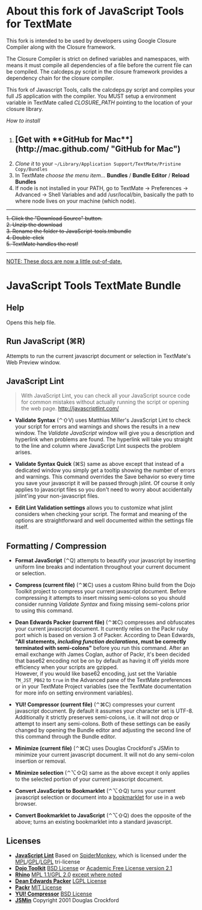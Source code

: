 <h1>About this fork of JavaScript Tools for TextMate</h1>
This fork is intended to be used by developers using Google Closure Compiler along with the Closure framework.

The Closure Compiler is strict on defined variables and namespaces, with means it must compile all dependencies of a file before the current file can be compiled. The calcdeps.py script in the closure framework provides a dependency chain for the closure compiler.

This fork of Javascript Tools, calls the calcdeps.py script and compiles your full JS application with the compiler. You MUST setup a environment variable in TextMate called *CLOSURE_PATH* pointing to the location of your closure library.


*How to install*

1. <h2>[Get with **GitHub for Mac**](http://mac.github.com/ "GitHub for Mac")</h2>
2. *Clone it* to your `~/Library/Application Support/TextMate/Pristine Copy/Bundles`
3. In TextMate *choose the menu item…*
    **Bundles** / **Bundle Editor** / **Reload Bundles**
4. If node is not installed in your PATH, go to TextMate → Preferences → Advanced → Shell Variables and add /usr/local/bin, basically the path to where node lives on your machine (which node).

* * *

<del>
1. Click the "Download Source" button.<br>
2. Unzip the download<br>
3. Rename the folder to JavaScript-tools.tmbundle<br>
4. Double-click<br>
5. TextMate handles the rest!<br>
</del>

---

<ins>NOTE: These docs are now a little out-of-date.</ins>

JavaScript Tools TextMate Bundle
===

Help
---

Opens this help file.

Run JavaScript (⌘R)
---

Attempts to run the current javascript document or selection in TextMate's Web Preview window.

JavaScript Lint
---

> With JavaScript Lint, you can check all your JavaScript source code for common mistakes without actually running the script or opening the web page.
<http://javascriptlint.com/>

* **Validate Syntax** (⌃⇧V) uses Matthias Miller's JavaScript Lint to check your script for errors and warnings and shows the results in a new window. The *Validate JavaScript* window will give you a description and hyperlink when problems are found. The hyperlink will take you straight to the line and column where JavaScript Lint suspects the problem arises.

* **Validate Syntax Quick** (⌘S) same as above except that instead of a dedicated window you simply get a tooltip showing the number of errors and warnings. This command overrides the Save behavior so every time you save your javascript it will be passed through jslint. Of course it only applies to javascript files so you don't need to worry about accidentally jslint'ing your non-javascript files.

* **Edit Lint Validation settings** allows you to customize what jslint considers when checking your script. The format and meaning of the options are straightforward and well documented within the settings file itself.

Formatting / Compression
---

* **Format JavaScript** (⌃Q) attempts to beautify your javascript by inserting uniform line breaks and indentation throughout your current document or selection.

* **Compress (current file)** (⌃⌘C) uses a custom Rhino build from the Dojo Toolkit project to compress your current javascript document. Before compressing it attempts to insert missing semi-colons so you should consider running *Validate Syntax* and fixing missing semi-colons prior to using this command.

* **Dean Edwards Packer (current file)** (⌃⌘C) compresses and obfuscates your current javascript document. It currently relies on the Packr ruby port which is based on version 3 of Packer. According to Dean Edwards, **"All statements, *including function declarations*, must be correctly terminated with semi-colons"** before you run this command. After an email exchange with James Coglan, author of Packr, it's been decided that base62 encoding not be on by default as having it off yields more efficiency when your scripts are gzipped.  
However, if you would like base62 encoding, just set the Variable `TM_JST_PB62` to `true` in the Advanced pane of the TextMate preferences or in your TextMate Project variables (see the TextMate documentation for more info on setting environment variables).

* **YUI! Compressor (current file)** (⌃⌘C) compresses your current javascript document. By default it assumes your character set is UTF-8. Additionally it strictly preserves semi-colons, i.e. it will not drop or attempt to insert any semi-colons. Both of these settings can be easily changed by opening the Bundle editor and adjusting the second line of this command through the Bundle editor.

* **Minimize (current file)** (⌃⌘C) uses Douglas Crockford's JSMin to minimize your current javascript document. It will not do any semi-colon insertion or removal.

* **Minimize selection** (⌃⌥⇧Q) same as the above except it only applies to the selected portion of your current javascript document.

* **Convert JavaScript to Bookmarklet** (⌃⌥⇧Q) turns your current javascript selection or document into a [bookmarklet][bkml] for use in a web browser.

* **Convert Bookmarklet to JavaScript** (⌃⌥⇧Q) does the opposite of the above; turns an existing bookmarklet into a standard javascript.


Licenses
---

* **[JavaScript Lint][lint]** Based on [SpiderMonkey][smonk], which is licensed under the [MPL][mpl]/[GPL][gpl]/[LGPL][lgpl] tri-license
* **[Dojo Toolkit][dojo]** [BSD License][dbsd] or [Academic Free License version 2.1][dafl]
* **[Rhino][rhino]** [MPL 1.1/GPL 2.0][rmpl] [except where noted][radd]
* **[Dean Edwards Packer][pack]** [LGPL License][lgpl]
* **[Packr][packr]** [MIT License][mit]
* **[YUI! Compressor][yuic]** [BSD License][ybsd]
* **[JSMin][jsmin]** Copyright 2001 Douglas Crockford

[rhino]:  http://developer.mozilla.org/en/docs/Rhino_documentation
[rmpl]:   http://www.mozilla.org/MPL/
[radd]:   http://developer.mozilla.org/en/docs/Rhino_License
[dojo]:   http://dojotoolkit.org/docs/shrinksafe
[dbsd]:   http://trac.dojotoolkit.org/browser/dojo/trunk/LICENSE#L13
[dafl]:   http://trac.dojotoolkit.org/browser/dojo/trunk/LICENSE#L43
[pack]:   http://dean.edwards.name/packer/
[packr]:  http://blog.jcoglan.com/packr/
[lint]:   http://www.jslint.com/
[lgpl]:   http://creativecommons.org/licenses/LGPL/2.1/
[mit]:    http://www.opensource.org/licenses/mit-license
[yuic]:   http://developer.yahoo.com/yui/compressor/
[ybsd]:   http://developer.yahoo.com/yui/license.html
[jsmin]:  http://www.crockford.com/javascript/jsmin.html
[bkml]:   http://en.wikipedia.org/wiki/Bookmarklet
[mpl]:    http://www.mozilla.org/MPL/MPL-1.1.html
[gpl]:    http://www.gnu.org/copyleft/gpl.html
[lgpl]:   http://www.gnu.org/licenses/lgpl.html
[smonk]:  http://www.mozilla.org/js/spidermonkey/
